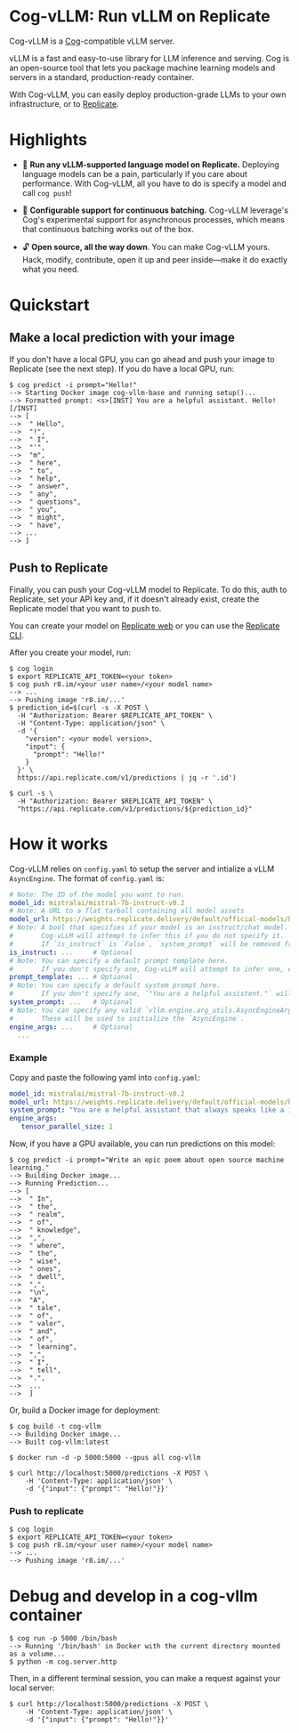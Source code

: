 # Cog-vLLM: Run vLLM on Replicate

Cog-vLLM is a [Cog](https://github.com/replicate/cog)-compatible vLLM server. 

vLLM is a fast and easy-to-use library for LLM inference and serving. Cog is an open-source tool that lets you package machine learning models and servers in a standard, production-ready container. 


With Cog-vLLM, you can easily deploy production-grade LLMs to your own infrastructure, or to [Replicate](https://replicate.com/).


# Highlights

* :rocket: **Run any vLLM-supported language model on Replicate.** Deploying language models can be a pain, particularly if you care about performance. With Cog-vLLM, all you have to do is specify a model and call `cog push`! 

* :trident: **Configurable support for continuous batching.** Cog-vLLM leverage's Cog's experimental support for asynchronous processes, which means that continuous batching works out of the box. 

* :unlock: **Open source, all the way down**. You can make Cog-vLLM yours. Hack, modify, contribute, open it up and peer inside—make it do exactly what you need.


# Quickstart

## Make a local prediction with your image

If you don't have a local GPU, you can go ahead and push your image to Replicate (see the next step). If you do have a local GPU, run:

```console
$ cog predict -i prompt="Hello!"
--> Starting Docker image cog-vllm-base and running setup()...
--> Formatted prompt: <s>[INST] You are a helpful assistant. Hello! [/INST]
--> [
-->  " Hello",
-->  "!",
-->  " I",
-->  "'",
-->  "m",
-->  " here",
-->  " to",
-->  " help",
-->  " answer",
-->  " any",
-->  " questions",
-->  " you",
-->  " might",
-->  " have",
--> ...
--> ]
```

## Push to Replicate

Finally, you can push your Cog-vLLM model to Replicate. To do this, auth to Replicate, set your API key and, if it doesn't already exist, create the Replicate model that you want to push to.

You can create your model on [Replicate web](https://replicate.com/create) or you can use the [Replicate CLI](https://github.com/replicate/cli). 

After you create your model, run:

```console
$ cog login
$ export REPLICATE_API_TOKEN=<your token>
$ cog push r8.im/<your user name>/<your model name>
--> ...
--> Pushing image 'r8.im/...'
$ prediction_id=$(curl -s -X POST \
  -H "Authorization: Bearer $REPLICATE_API_TOKEN" \
  -H "Content-Type: application/json" \
  -d '{
    "version": <your model version>,
    "input": {
      "prompt": "Hello!"
    }
  }' \
  https://api.replicate.com/v1/predictions | jq -r '.id')

$ curl -s \
  -H "Authorization: Bearer $REPLICATE_API_TOKEN" \
  "https://api.replicate.com/v1/predictions/${prediction_id}"
```

# How it works

Cog-vLLM relies on `config.yaml` to setup the server and intialize a vLLM `AsyncEngine`. The format of `config.yaml` is:

```yaml
# Note: The ID of the model you want to run. 
model_id: mistralai/mistral-7b-instruct-v0.2
# Note: A URL to a flat tarball containing all model assets
model_url: https://weights.replicate.delivery/default/official-models/hf/mistralai/mistral-7b-instruct-v0.2/model.tar
# Note: A bool that specifies if your model is an instruct/chat model. 
#       Cog-vLLM will attempt to infer this if you do not specify it.
#       If `is_instruct` is `False`, `system_prompt` will be removed from your model schema.
is_instruct: ...     # Optional
# Note: You can specify a default prompt template here.
#       If you don't specify one, Cog-vLLM will attempt to infer one, e.g. see `./prompte_templates.py`
prompt_template: ... # Optional
# Note: You can specify a default system prompt here.
#       If you don't specify one, `"You are a helpful assistent."` will be used.
system_prompt: ...   # Optional
# Note: You can specify any valid `vllm.engine.arg_utils.AsyncEngineArgs` arguments. 
#       These will be used to initialize the `AsyncEngine`.
engine_args: ...     # Optional
  ...
```

### Example

Copy and paste the following yaml into `config.yaml`:

```yaml
model_id: mistralai/mistral-7b-instruct-v0.2
model_url: https://weights.replicate.delivery/default/official-models/hf/mistralai/mistral-7b-instruct-v0.2/model.tar
system_prompt: "You are a helpful assistant that always speaks like a 13th century Knight."
engine_args:
   tensor_parallel_size: 1
```

Now, if you have a GPU available, you can run predictions on this model:

```console
$ cog predict -i prompt="Write an epic poem about open source machine learning."
--> Building Docker image...
--> Running Prediction...
--> [
-->  " In",
-->  " the",
-->  " realm",
-->  " of",
-->  " knowledge",
-->  ",",
-->  " where",
-->  " the",
-->  " wise",
-->  " ones",
-->  " dwell",
-->  ",",
-->  "\n",
-->  "A",
-->  " tale",
-->  " of",
-->  " valor",
-->  " and",
-->  " of",
-->  " learning",
-->  ",",
-->  " I",
-->  " tell",
-->  ".",
-->  ...
-->  ]
```

Or, build a Docker image for deployment:

```console
$ cog build -t cog-vllm
--> Building Docker image...
--> Built cog-vllm:latest

$ docker run -d -p 5000:5000 --gpus all cog-vllm

$ curl http://localhost:5000/predictions -X POST \
    -H 'Content-Type: application/json' \
    -d '{"input": {"prompt": "Hello!"}}'
```

### Push to replicate


```console
$ cog login
$ export REPLICATE_API_TOKEN=<your token>
$ cog push r8.im/<your user name>/<your model name>
--> ...
--> Pushing image 'r8.im/...'
```

# Debug and develop in a cog-vllm container

```console
$ cog run -p 5000 /bin/bash
--> Running '/bin/bash' in Docker with the current directory mounted as a volume...
$ python -m cog.server.http
```

Then, in a different terminal session, you can make a request against your local server:

```console
$ curl http://localhost:5000/predictions -X POST \
    -H 'Content-Type: application/json' \
    -d '{"input": {"prompt": "Hello!"}}'
```

